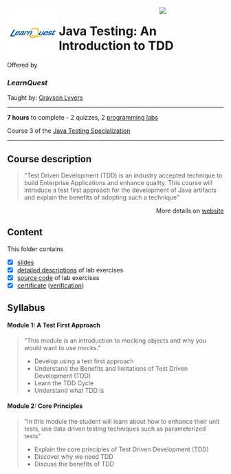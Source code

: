 <a href="https://www.coursera.org/learn/introduction-test-driven-development">
  <img src="/img/Java_Testing_logo.avif" width="150" align="right">
</a>

<img src="/img/LearnQuest_logo.png" width="120" align="left">

# Java Testing: An Introduction to TDD

Offered by 
### *LearnQuest*

Taught by: [Grayson Lyvers](https://www.coursera.org/instructor/~80014260)

---

**7 hours** to complete - 2 quizzes, 2 [programming labs](./Labs)

Course 3 of the [Java Testing Specialization](../) 

---

## Course description

>"Test Driven Development (TDD) is an industry accepted technique to build Enterprise Applications and enhance quality. This course will introduce a test first approach for the development of Java artifacts and explain the benefits of adopting such a technique"

<p align="right">More details on <a href="https://www.coursera.org/learn/introduction-test-driven-development">website</a></p>

## Content
This folder contains 
- [x] [slides](./Slides/README.md) 
- [x] [detailed descriptions](./Labs) of lab exercises
- [x] [source code](./Codes/solutions) of lab exercises
- [x] [certificate](./Coursera_Certificate_Java_Testing_An_Introduction_to_TDD.pdf) ([verification](https://coursera.org/verify/PAZVHX3SCR9Z))

## Syllabus

#### Module 1: A Test First Approach

>"This module is an introduction to mocking objects and why you would want to use mocks."
>- Develop using a test first approach
>- Understand the Benefits and limitations of Test Driven Development (TDD)
>- Learn the TDD Cycle
>- Understand what TDD is

#### Module 2: Core Principles

>"In this module the student will learn about how to enhance their unit tests, use data driven testing techniques such as parameterized tests"
>- Explain the core principles of Test Driven Development (TDD)
>- Discover why we need TDD
>- Discuss the benefits of TDD
